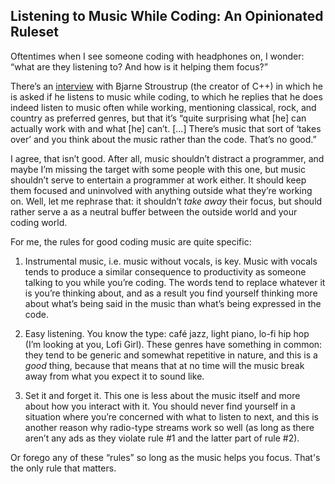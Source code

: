 ## Listening to Music While Coding: An Opinionated Ruleset

Oftentimes when I see someone coding with headphones on, I wonder: “what are they listening to? And how is it helping them focus?”

There’s an [interview](https://www.youtube.com/watch?v=tj8BoOYvo00) with Bjarne Stroustrup (the creator of C++) in which he is asked if he listens to music while coding, to which he replies that he does indeed listen to music often while working, mentioning classical, rock, and country as preferred genres, but that it’s “quite surprising what [he] can actually work with and what [he] can’t. [...] There’s music that sort of ‘takes over’ and you think about the music rather than the code. That’s no good.”

I agree, that isn’t good. After all, music shouldn’t distract a programmer, and maybe I’m missing the target with some people with this one, but music shouldn’t serve to entertain a programmer at work either. It should keep them focused and uninvolved with anything outside what they’re working on. Well, let me rephrase that: it shouldn’t *take away* their focus, but should rather serve a as a neutral buffer between the outside world and your coding world.

For me, the rules for good coding music are quite specific:

1. Instrumental music, i.e. music without vocals, is key. Music with vocals tends to produce a similar consequence to productivity as someone talking to you while you’re coding. The words tend to replace whatever it is you’re thinking about, and as a result you find yourself thinking more about what’s being said in the music than what’s being expressed in the code.

2. Easy listening. You know the type: café jazz, light piano, lo-fi hip hop (I’m looking at you, Lofi Girl). These genres have something in common: they tend to be generic and somewhat repetitive in nature, and this is a *good* thing, because that means that at no time will the music break away from what you expect it to sound like.

3. Set it and forget it. This one is less about the music itself and more about how you interact with it. You should never find yourself in a situation where you’re concerned with what to listen to next, and this is another reason why radio-type streams work so well (as long as there aren’t any ads as they violate rule #1 and the latter part of rule #2).

Or forego any of these “rules” so long as the music helps you focus. That's the only rule that matters.